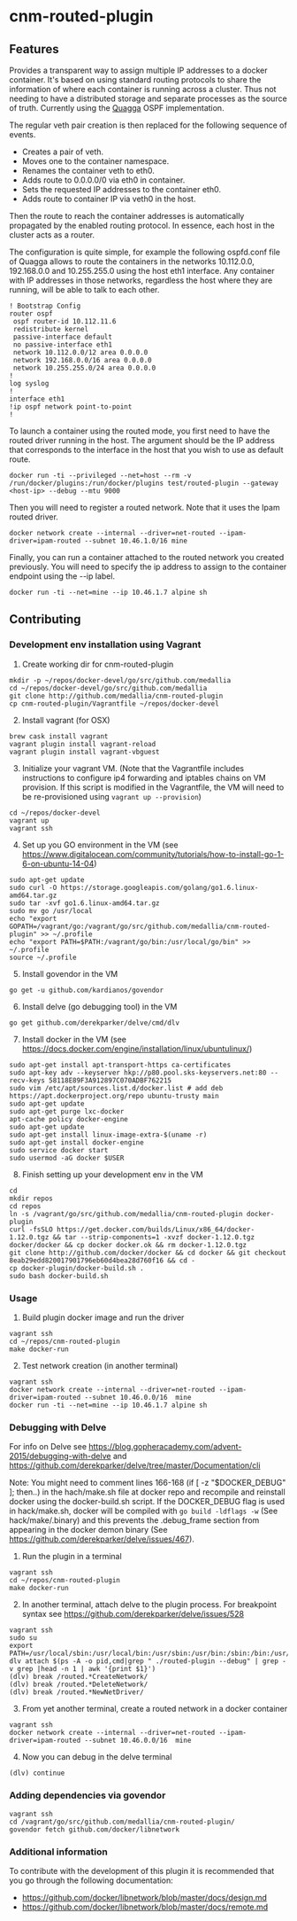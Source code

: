 # cnm-routed-plugin

## Features

Provides a transparent way to assign multiple IP addresses to a docker container. It's based on using standard routing
protocols to share the information of where each container is running across a cluster. Thus not needing to have
a distributed storage and separate processes as the source of truth. Currently using the [Quagga](http://www.nongnu.org/quagga) OSPF implementation.

The regular veth pair creation is then replaced for the following sequence of events.

- Creates a pair of veth.
- Moves one to the container namespace.
- Renames the container veth to eth0.
- Adds route to 0.0.0.0/0 via eth0 in container.
- Sets the requested IP addresses to the container eth0.
- Adds route to container IP via veth0 in the host.

Then the route to reach the container addresses is automatically propagated by the enabled routing protocol. In essence, each host in the cluster acts as a router.

The configuration is quite simple, for example the following ospfd.conf file of Quagga allows to route the containers in the networks 10.112.0.0, 192.168.0.0 and 10.255.255.0 using the host eth1 interface. Any container with IP addresses in those networks, regardless the host where they are running, will be able to talk to each other.

```
! Bootstrap Config
router ospf
 ospf router-id 10.112.11.6
 redistribute kernel
 passive-interface default
 no passive-interface eth1
 network 10.112.0.0/12 area 0.0.0.0
 network 192.168.0.0/16 area 0.0.0.0
 network 10.255.255.0/24 area 0.0.0.0
!
log syslog
!
interface eth1
!ip ospf network point-to-point
!
```

To launch a container using the routed mode, you first need to have the routed
driver running in the host. The <host-ip> argument should be the IP address that
corresponds to the interface in the host that you wish to use as default route.

```
docker run -ti --privileged --net=host --rm -v /run/docker/plugins:/run/docker/plugins test/routed-plugin --gateway <host-ip> --debug --mtu 9000
```

Then you will need to register a routed network. Note that it uses the Ipam routed driver.

```
docker network create --internal --driver=net-routed --ipam-driver=ipam-routed --subnet 10.46.1.0/16 mine
```

Finally, you can run a container attached to the routed network you created previously.
You will need to specify the ip address to assign to the container endpoint using the
--ip label.  

```
docker run -ti --net=mine --ip 10.46.1.7 alpine sh
```

## Contributing

### Development env installation using Vagrant

1. Create working dir for cnm-routed-plugin

  ```
  mkdir -p ~/repos/docker-devel/go/src/github.com/medallia
  cd ~/repos/docker-devel/go/src/github.com/medallia
  git clone http://github.com/medallia/cnm-routed-plugin
  cp cnm-routed-plugin/Vagrantfile ~/repos/docker-devel
  ```

2. Install vagrant (for OSX)

  ```
  brew cask install vagrant
  vagrant plugin install vagrant-reload
  vagrant plugin install vagrant-vbguest
  ```

3. Initialize your vagrant VM. (Note that the Vagrantfile includes instructions
to configure ip4 forwarding and iptables chains on VM provision.
If this script is modified in the Vagrantfile, the VM will need to be
re-provisioned using ```vagrant up --provision```)

  ```
  cd ~/repos/docker-devel
  vagrant up
  vagrant ssh
  ```

4. Set up you GO environment in the VM (see https://www.digitalocean.com/community/tutorials/how-to-install-go-1-6-on-ubuntu-14-04)

  ```
  sudo apt-get update
  sudo curl -O https://storage.googleapis.com/golang/go1.6.linux-amd64.tar.gz
  sudo tar -xvf go1.6.linux-amd64.tar.gz
  sudo mv go /usr/local
  echo "export GOPATH=/vagrant/go:/vagrant/go/src/github.com/medallia/cnm-routed-plugin" >> ~/.profile
  echo "export PATH=$PATH:/vagrant/go/bin:/usr/local/go/bin" >> ~/.profile
  source ~/.profile
  ```

5. Install govendor in the VM

  ```
  go get -u github.com/kardianos/govendor
  ```

6. Install delve (go debugging tool) in the VM

  ```
  go get github.com/derekparker/delve/cmd/dlv
  ```

7. Install docker in the VM (see https://docs.docker.com/engine/installation/linux/ubuntulinux/)

  ```
  sudo apt-get install apt-transport-https ca-certificates
  sudo apt-key adv --keyserver hkp://p80.pool.sks-keyservers.net:80 --recv-keys 58118E89F3A912897C070ADBF762215
  sudo vim /etc/apt/sources.list.d/docker.list # add deb https://apt.dockerproject.org/repo ubuntu-trusty main
  sudo apt-get update
  sudo apt-get purge lxc-docker
  apt-cache policy docker-engine
  sudo apt-get update
  sudo apt-get install linux-image-extra-$(uname -r)
  sudo apt-get install docker-engine
  sudo service docker start
  sudo usermod -aG docker $USER
  ```

8. Finish setting up your development env in the VM

  ```
  cd
  mkdir repos
  cd repos
  ln -s /vagrant/go/src/github.com/medallia/cnm-routed-plugin docker-plugin
  curl -fsSLO https://get.docker.com/builds/Linux/x86_64/docker-1.12.0.tgz && tar --strip-components=1 -xvzf docker-1.12.0.tgz docker/docker && cp docker docker.ok && rm docker-1.12.0.tgz
  git clone http://github.com/docker/docker && cd docker && git checkout 8eab29edd820017901796eb60d4bea28d760f16 && cd -
  cp docker-plugin/docker-build.sh .
  sudo bash docker-build.sh
  ```

### Usage

1. Build plugin docker image and run the driver

  ```
  vagrant ssh
  cd ~/repos/cnm-routed-plugin
  make docker-run
  ```

2. Test network creation (in another terminal)

  ```
  vagrant ssh
  docker network create --internal --driver=net-routed --ipam-driver=ipam-routed --subnet 10.46.0.0/16  mine
  docker run -ti --net=mine --ip 10.46.1.7 alpine sh
  ```

### Debugging with Delve

For info on Delve see https://blog.gopheracademy.com/advent-2015/debugging-with-delve
and https://github.com/derekparker/delve/tree/master/Documentation/cli

Note: You might need to comment lines 166-168 (if [ -z "$DOCKER_DEBUG" ]; then..)
in the hach/make.sh file at docker repo and recompile and reinstall docker using
 the docker-build.sh script.
If the DOCKER_DEBUG flag is used in hack/make.sh, docker will be compiled with
`go build -ldflags -w` (See hack/make/.binary) and this prevents the
.debug_frame section from appearing in the docker demon binary (See https://github.com/derekparker/delve/issues/467).

1. Run the plugin in a terminal

  ```
  vagrant ssh
  cd ~/repos/cnm-routed-plugin
  make docker-run
  ```

2. In another terminal, attach delve to the plugin process. For breakpoint syntax see https://github.com/derekparker/delve/issues/528

  ```
  vagrant ssh
  sudo su
  export PATH=/usr/local/sbin:/usr/local/bin:/usr/sbin:/usr/bin:/sbin:/bin:/usr/games:/usr/local/games:/vagrant/go/bin:/usr/local/go/bin:/vagrant/go/bin:/usr/local/go/bin
  dlv attach $(ps -A -o pid,cmd|grep " ./routed-plugin --debug" | grep -v grep |head -n 1 | awk '{print $1}')
  (dlv) break /routed.*CreateNetwork/
  (dlv) break /routed.*DeleteNetwork/
  (dlv) break /routed.*NewNetDriver/
  ```

3. From yet another terminal, create a routed network in a docker container

  ```
  vagrant ssh
  docker network create --internal --driver=net-routed --ipam-driver=ipam-routed --subnet 10.46.0.0/16  mine
  ```

4. Now you can debug in the delve terminal

  ```
  (dlv) continue
  ```

### Adding dependencies via govendor

```
vagrant ssh
cd /vagrant/go/src/github.com/medallia/cnm-routed-plugin/
govendor fetch github.com/docker/libnetwork
```

### Additional information

To contribute with the development of this plugin it is recommended that you go
through the following documentation:

* https://github.com/docker/libnetwork/blob/master/docs/design.md
* https://github.com/docker/libnetwork/blob/master/docs/remote.md
